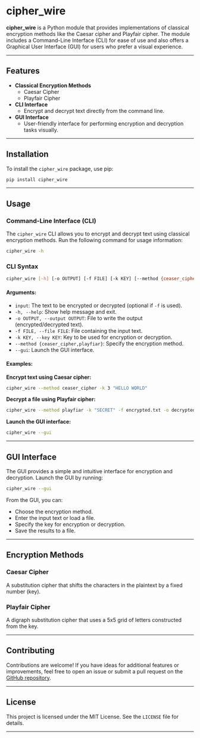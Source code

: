 # cipher_wire

**cipher_wire** is a Python module that provides implementations of classical encryption methods like the Caesar cipher and Playfair cipher. The module includes a Command-Line Interface (CLI) for ease of use and also offers a Graphical User Interface (GUI) for users who prefer a visual experience.

---

## Features

- **Classical Encryption Methods**
  - Caesar Cipher
  - Playfair Cipher
- **CLI Interface**
  - Encrypt and decrypt text directly from the command line.
- **GUI Interface**
  - User-friendly interface for performing encryption and decryption tasks visually.

---

## Installation

To install the `cipher_wire` package, use pip:

```bash
pip install cipher_wire
```

---

## Usage

### Command-Line Interface (CLI)

The `cipher_wire` CLI allows you to encrypt and decrypt text using classical encryption methods. Run the following command for usage information:

```bash
cipher_wire -h
```

### CLI Syntax

```bash
cipher_wire [-h] [-o OUTPUT] [-f FILE] [-k KEY] [--method {ceaser_cipher,playfiar}] [--gui] [input]
```

#### Arguments:

- `input`: The text to be encrypted or decrypted (optional if `-f` is used).
- `-h, --help`: Show help message and exit.
- `-o OUTPUT, --output OUTPUT`: File to write the output (encrypted/decrypted text).
- `-f FILE, --file FILE`: File containing the input text.
- `-k KEY, --key KEY`: Key to be used for encryption or decryption.
- `--method {ceaser_cipher,playfiar}`: Specify the encryption method.
- `--gui`: Launch the GUI interface.

#### Examples:

**Encrypt text using Caesar cipher:**
```bash
cipher_wire --method ceaser_cipher -k 3 "HELLO WORLD"
```

**Decrypt a file using Playfair cipher:**
```bash
cipher_wire --method playfiar -k "SECRET" -f encrypted.txt -o decrypted.txt
```

**Launch the GUI interface:**
```bash
cipher_wire --gui
```

---

## GUI Interface

The GUI provides a simple and intuitive interface for encryption and decryption. Launch the GUI by running:

```bash
cipher_wire --gui
```

From the GUI, you can:
- Choose the encryption method.
- Enter the input text or load a file.
- Specify the key for encryption or decryption.
- Save the results to a file.

---

## Encryption Methods

### Caesar Cipher
A substitution cipher that shifts the characters in the plaintext by a fixed number (key).

### Playfair Cipher
A digraph substitution cipher that uses a 5x5 grid of letters constructed from the key.

---

## Contributing

Contributions are welcome! If you have ideas for additional features or improvements, feel free to open an issue or submit a pull request on the [GitHub repository](https://github.com/your-repo).

---

## License

This project is licensed under the MIT License. See the `LICENSE` file for details.

---
